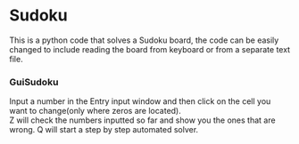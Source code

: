 # Sudoku
This is a python code that solves a Sudoku board, the code can be easily changed to include reading the board from keyboard or from a separate text file.

<h3>GuiSudoku</h3>
Input a number in the Entry input window and then click on the cell you want to change(only where zeros are located).<br>
Z will check the numbers inputted so far and show you the ones that are wrong.
Q will start a step by step automated solver.
